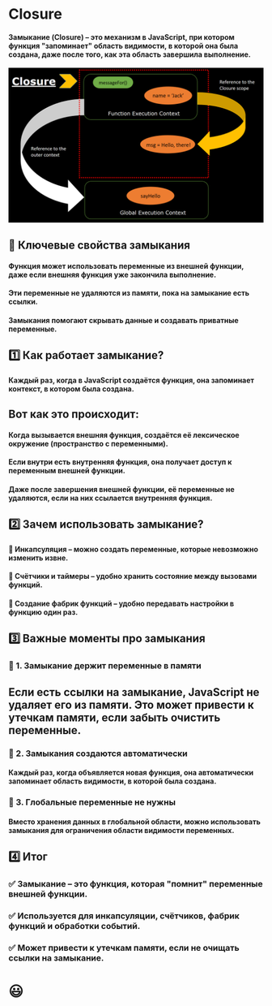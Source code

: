 # Closure
#### Замыкание (Closure) – это механизм в JavaScript, при котором функция "запоминает" область видимости, в которой она была создана, даже после того, как эта область завершила выполнение.
![closure](u9DtfkfO0.png)

## 📌 Ключевые свойства замыкания
#### Функция может использовать переменные из внешней функции, даже если внешняя функция уже закончила выполнение.
#### Эти переменные не удаляются из памяти, пока на замыкание есть ссылки.
#### Замыкания помогают скрывать данные и создавать приватные переменные.
## 1️⃣ Как работает замыкание?
#### Каждый раз, когда в JavaScript создаётся функция, она запоминает контекст, в котором была создана.

## Вот как это происходит:

#### Когда вызывается внешняя функция, создаётся её лексическое окружение (пространство с переменными).
#### Если внутри есть внутренняя функция, она получает доступ к переменным внешней функции.
#### Даже после завершения внешней функции, её переменные не удаляются, если на них ссылается внутренняя функция.
## 2️⃣ Зачем использовать замыкание?
#### 🔹 Инкапсуляция – можно создать переменные, которые невозможно изменить извне.
#### 🔹 Счётчики и таймеры – удобно хранить состояние между вызовами функций.
#### 🔹 Создание фабрик функций – удобно передавать настройки в функцию один раз.
## 3️⃣ Важные моменты про замыкания
### 📌 1. Замыкание держит переменные в памяти
## Если есть ссылки на замыкание, JavaScript не удаляет его из памяти. Это может привести к утечкам памяти, если забыть очистить переменные.

### 📌 2. Замыкания создаются автоматически
#### Каждый раз, когда объявляется новая функция, она автоматически запоминает область видимости, в которой была создана.

### 📌 3. Глобальные переменные не нужны
#### Вместо хранения данных в глобальной области, можно использовать замыкания для ограничения области видимости переменных.

## 4️⃣ Итог
### ✅ Замыкание – это функция, которая "помнит" переменные внешней функции.
### ✅ Используется для инкапсуляции, счётчиков, фабрик функций и обработки событий.
### ✅ Может привести к утечкам памяти, если не очищать ссылки на замыкание.

#  😃
